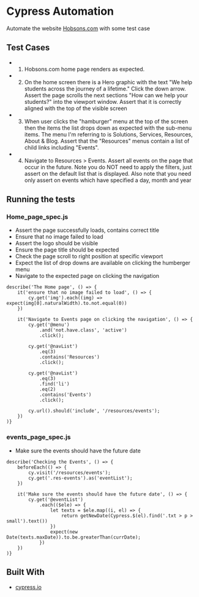 # Cypress Automation

Automate the website [Hobsons.com](https://www.hobsons.com/) with some test case 

## Test Cases

- 1. Hobsons.com home page renders as expected.

- 2. On the home screen there is a Hero graphic with the text "We help students across the journey of a lifetime." Click the down arrow. Assert the page scrolls the next sections "How can we help your students?" into the viewport window. Assert that it is correctly aligned with the top of the visible screen

- 3. When user clicks the "hamburger" menu at the top of the screen then the items the list drops down as expected with the sub-menu items. The menu I'm referring to is Solutions, Services, Resources, About & Blog. Assert that the "Resources" menus contain a list of child links including "Events".

- 4. Navigate to Resources > Events. Assert all events on the page that occur in the future. Note you do NOT need to apply the filters, just assert on the default list that is displayed. Also note that you need only assert on events which have specified a day, month and year

## Running the tests

### Home_page_spec.js

- Assert the page successfully loads, contains correct title
- Ensure that no image failed to load
- Assert the logo should be visible
- Ensure the page title should be expected
- Check the page scroll to right position at specific viewport
- Expect the list of drop downs are available on clicking the humberger menu
- Navigate to the expected page on clicking the navigation

```shell
describe('The Home page', () => {
    it('ensure that no image failed to load', () => {
        cy.get('img').each((img) => expect(img[0].naturalWidth).to.not.equal(0))
    })

    it('Navigate to Events page on clicking the navigation', () => {
        cy.get('@menu')
            .and('not.have.class', 'active')
            .click();

        cy.get('@navList')
            .eq(3)
            .contains('Resources')
            .click();

        cy.get('@navList')
            .eq(3)
            .find('li')
            .eq(2)
            .contains('Events')
            .click();

        cy.url().should('include', '/resources/events');
    })
)}
```

### events_page_spec.js

- Make sure the events should have the future date

```shell
describe('Checking the Events', () => {
    beforeEach(() => {
        cy.visit('/resources/events');
        cy.get('.res-events').as('eventList');
    })

    it('Make sure the events should have the future date', () => {
        cy.get('@eventList')
            .each(($ele) => {
                let texts = $ele.map((i, el) => {
                    return getNewDate(Cypress.$(el).find('.txt > p > small').text())
                })
                expect(new Date(texts.maxDate)).to.be.greaterThan(currDate);  
            })
    })
)}
```

## Built With

- [cypress.io](https://www.cypress.io/)

